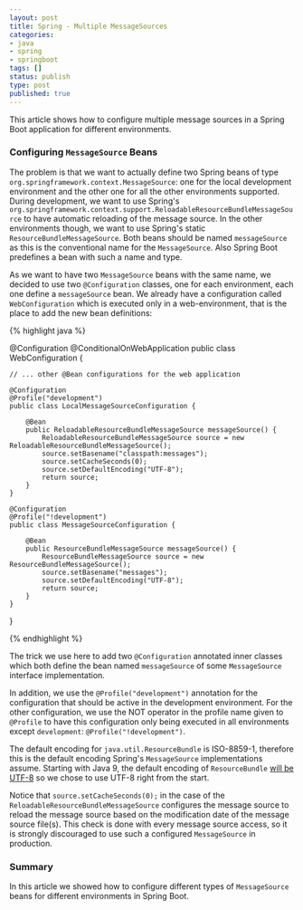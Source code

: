 ```yaml
---
layout: post
title: Spring - Multiple MessageSources
categories:
- java
- spring
- springboot
tags: []
status: publish
type: post
published: true
---
```


This article shows how to configure multiple message sources in a Spring Boot application for different environments.

### Configuring `MessageSource` Beans

The problem is that we want to actually define two Spring beans of type `org.springframework.context.MessageSource`: one for the local development environment and the other one for all the other environments supported. During development, we want to use Spring's `org.springframework.context.support.ReloadableResourceBundleMessageSource` to have automatic reloading of the message source. In the other environments though, we want to use Spring's static `ResourceBundleMessageSource`. Both beans should be named `messageSource` as this is the conventional name for the `MessageSource`. Also Spring Boot predefines a bean with such a name and type.

As we want to have two `MessageSource` beans with the same name, we decided to use two `@Configuration` classes, one for each environment, each one define a `messageSource` bean. We already have a configuration called `WebConfiguration` which is executed only in a web-environment, that is the place to add the new bean definitions:

{% highlight java %}

@Configuration
@ConditionalOnWebApplication
public class WebConfiguration {
    
    // ... other @Bean configurations for the web application 
    
    @Configuration
	@Profile("development")
	public class LocalMessageSourceConfiguration {
		
		@Bean
		public ReloadableResourceBundleMessageSource messageSource() {
			ReloadableResourceBundleMessageSource source = new ReloadableResourceBundleMessageSource();
			source.setBasename("classpath:messages");
			source.setCacheSeconds(0); 
			source.setDefaultEncoding("UTF-8");
			return source;
		} 
	}
	
	@Configuration
	@Profile("!development")
	public class MessageSourceConfiguration {
		
		@Bean
		public ResourceBundleMessageSource messageSource() {
			ResourceBundleMessageSource source = new ResourceBundleMessageSource();
			source.setBasename("messages");
			source.setDefaultEncoding("UTF-8");
			return source;
		}
	}
    
}

{% endhighlight %}

The trick we use here to add two `@Configuration` annotated inner classes which both define the bean named `messageSource` of some `MessageSource` interface implementation.

In addition, we use the `@Profile("development")` annotation for the configuration that should be active in the development environment. For the other configuration, we use the NOT operator in the profile name given to `@Profile` to have this configuration only being executed in all environments except `development`: `@Profile("!development")`.

The default encoding for `java.util.ResourceBundle` is ISO-8859-1, therefore this is the default encoding Spring's `MessageSource` implementations assume. Starting with Java 9, the default encoding of `ResourceBundle` [will be UTF-8](https://blog.andresteingress.com/2017/10/04/java-9-trivias.html) so we chose to use UTF-8 right from the start.

Notice that `source.setCacheSeconds(0);` in the case of the `ReloadableResourceBundleMessageSource` configures the message source to reload the message source based on the modification date of the message source file(s). This check is done with every message source access, so it is strongly discouraged to use such a configured `MessageSource` in production. 

### Summary

In this article we showed how to configure different types of `MessageSource` beans for different environments in Spring Boot. 


